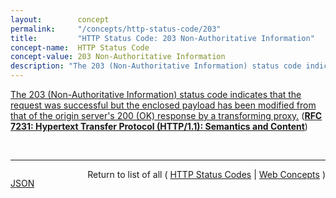 ```yaml
---
layout:        concept
permalink:     "/concepts/http-status-code/203"
title:         "HTTP Status Code: 203 Non-Authoritative Information"
concept-name:  HTTP Status Code
concept-value: 203 Non-Authoritative Information
description: "The 203 (Non-Authoritative Information) status code indicates that the request was successful but the enclosed payload has been modified from that of the origin server's 200 (OK) response by a transforming proxy."
---
```


[The 203 (Non-Authoritative Information) status code indicates that the request was successful but the enclosed payload has been modified from that of the origin server's 200 (OK) response by a transforming proxy.](https://datatracker.ietf.org/doc/html/rfc7231#section-6.3.4 "Read documentation for HTTP Status Code &#34;203&#34;") (**[RFC 7231: Hypertext Transfer Protocol (HTTP/1.1): Semantics and Content](/specs/IETF/RFC/7231 "The Hypertext Transfer Protocol (HTTP) is an application-level protocol for distributed, collaborative, hypertext information systems. This document defines the semantics of HTTP/1.1 messages as expressed by request methods, request header fields, response status codes, and response header fields, along with the payload of messages (metadata and body content) and mechanisms for content negotiation.")**)

<br/>
<hr/>

<p style="float : left"><a href="./203.json" title="JSON representing this particular Web Concept value">JSON</a></p>
<p style="text-align: right">Return to list of all ( <a href="../http-status-code/">HTTP Status Codes</a> | <a href="../">Web Concepts</a> )</p>
